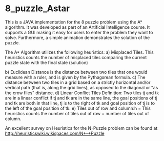 8_puzzle_Astar
==============

This is a JAVA implementation for the 8 puzzle problem using the A* algorithm. 
It was developed as part of an Artificial Intelligence course. It supports a 
GUI making it easy for users to enter the problem they want to solve. 
Furthermore, a simple animation demonstrates the solution of the puzzle.

The A* Algorithm utilizes the following heuristics:
a) Misplaced Tiles. This heuristics counts the number of misplaced tiles
   comparing the current puzzle state with the final state (solution)
   
b) Euclidean Distance is the distance between two tiles that one would 
   measure with a ruler, and is given by the Pythagorean formula.
c) The distance between two tiles in a grid based on a strictly horizontal 
   and/or vertical path (that is, along the grid lines), as opposed to the 
   diagonal or "as the crow flies" distance. 
d) Linear Conflict Tiles Definition: Two tiles tj and tk are in a linear 
   conflict if tj and tk are in the same line, the goal positions of tj 
   and tk are both in that line, tj is to the right of tk and goal position 
   of tj is to the left of the goal position of tk.
e) Tiles out of row and column:h = This heuristics counts the number of 
   tiles out of row + number of tiles out of column.
   
An excellent survey on Heuristics for the N-Puzzle problem can be found
at:
http://heuristicswiki.wikispaces.com/N+-+Puzzle
